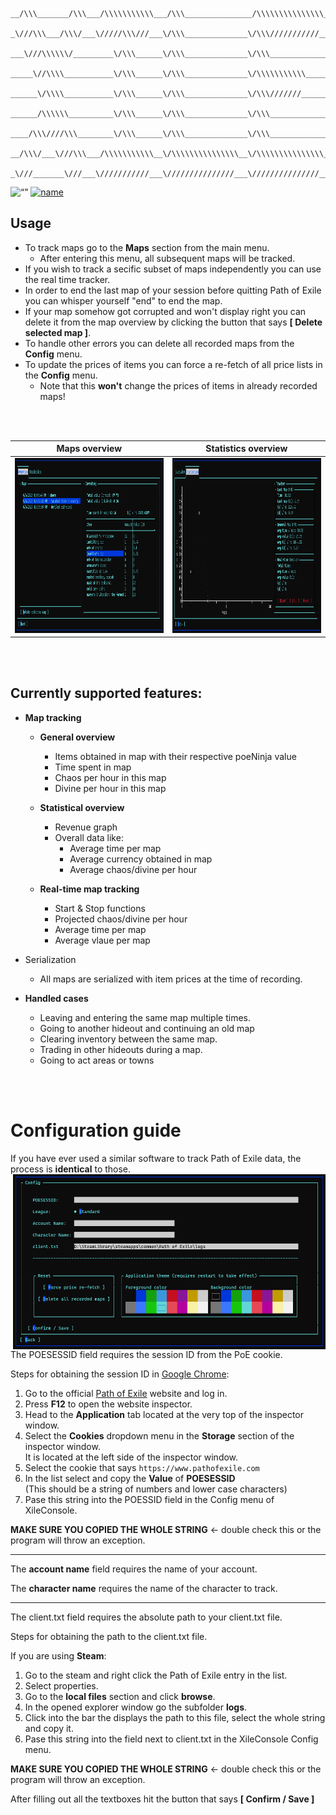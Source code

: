 
```
__/\\\_______/\\\___/\\\\\\\\\\\___/\\\_______________/\\\\\\\\\\\\\\\_        
 _\///\\\___/\\\/___\/////\\\///___\/\\\______________\/\\\///////////__       
  ___\///\\\\\\/_________\/\\\______\/\\\______________\/\\\_____________      
   _____\//\\\\___________\/\\\______\/\\\______________\/\\\\\\\\\\\_____     
    ______\/\\\\___________\/\\\______\/\\\______________\/\\\///////______    
     ______/\\\\\\__________\/\\\______\/\\\______________\/\\\_____________   
      ____/\\\////\\\________\/\\\______\/\\\______________\/\\\_____________  
       __/\\\/___\///\\\___/\\\\\\\\\\\__\/\\\\\\\\\\\\\\\__\/\\\\\\\\\\\\\\\_ 
        _\///_______\///___\///////////___\///////////////___\///////////////__
```

<img src="https://img.shields.io/badge/Status-Prototype-blue" alt= “”> [![name](https://img.shields.io/badge/Contact%20Me-Discord-blueviolet)](https://stackoverflow.com/questions/61071158/add-image-with-link-in-githubs-readme-md)



## Usage

* To track maps go to the __Maps__ section from the main menu.
    * After entering this menu, all subsequent maps will be tracked.
* If you wish to track a secific subset of maps independently you can use the real time tracker.
* In order to end the last map of your session before quitting Path of Exile you can whisper yourself "end" to end the map.
* If your map somehow got corrupted and won't display right you can delete it from the map overview by clicking the button that says __[ Delete selected map ]__.
* To handle other errors you can delete all recorded maps from the __Config__ menu.
* To update the prices of items you can force a re-fetch of all price lists in the __Config__ menu.
    * Note that this __won't__ change the prices of items in already recorded maps!

<br>
<br>

Maps overview             |  Statistics overview
:-------------------------:|:-------------------------:
<img src="Screenshots/mapOverview.png" alt= “” width="500" height="280">  |  <img src="Screenshots/statsOverview.png" alt= “” width="500" height="280">

<br>
<br>

## Currently supported features:
* __Map tracking__
    - __General overview__
        * Items obtained in map with their respective poeNinja value
        * Time spent in map
        * Chaos per hour in this map
        * Divine per hour in this map

    - __Statistical overview__
        * Revenue graph
        * Overall data like:
            * Average time per map
            * Average currency obtained in map 
            * Average chaos/divine per hour
    
    - __Real-time map tracking__
        * Start & Stop functions
        * Projected chaos/divine per hour
        * Average time per map
        * Average vlaue per map

* Serialization
    * All maps are serialized with item prices at the time of recording.

* __Handled cases__
    * Leaving and entering the same map multiple times.
    * Going to another hideout and continuing an old map
    * Clearing inventory between the same map.
    * Trading in other hideouts during a map.
    * Going to act areas or towns

<br>
<br>

# Configuration guide

If you have ever used a similar software to track Path of Exile data, the process is __identical__ to those. <img style="float: right;" src="Screenshots/config.png" alt= “” width="500" height="280">

The POESESSID field requires the session ID from the PoE cookie.

Steps for obtaining the session ID in [Google Chrome](https://www.google.com/chrome/): 

1. Go to the official [Path of Exile](https://www.pathofexile.com)  website and log in. 
2. Press __F12__ to open the website inspector.
3. Head to the __Application__ tab located at the very top of the inspector window.
4. Select the __Cookies__ dropdown menu in the __Storage__ section of the inspector window.  
It is located at the left side of the inspector window.
5. Select the cookie that says `https://www.pathofexile.com`
6. In the list select and copy the __Value__ of __POESESSID__  
(This should be a string of numbers and lower case characters)
7. Pase this string into the POESSID field in the Config menu of XileConsole.


__MAKE SURE YOU COPIED THE WHOLE STRING__ <- double check this or the program will throw an exception.

___

The __account name__ field requires the name of your account.

The __character name__ requires the name of the character to track.

___

The client.txt field requires the absolute path to your client.txt file.

Steps for obtaining the path to the client.txt file.

If you are using __Steam__:

1. Go to the steam and right click the Path of Exile entry in the list.
2. Select properties.
3. Go to the __local files__ section and click __browse__.
4. In the opened explorer window go the subfolder __logs__.
5. Click into the bar the displays the path to this file, select the whole string and copy it.
6. Pase this string into the field next to client.txt in the XileConsole Config menu.

__MAKE SURE YOU COPIED THE WHOLE STRING__ <- double check this or the program will throw an exception.

After filling out all the textboxes hit the button that says __[ Confirm / Save ]__


<br>
<br>


